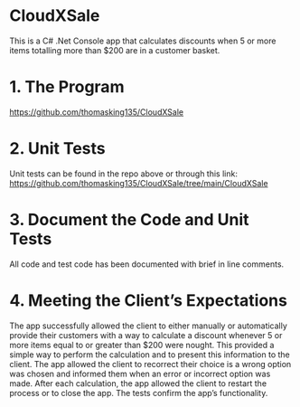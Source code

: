 # CloudXSale
This is a C# .Net Console app that calculates discounts when 5 or more items totalling more than $200 are in a customer basket.

# 1.	The Program
https://github.com/thomasking135/CloudXSale  
# 2.	Unit Tests
Unit tests can be found in the repo above or through this link: https://github.com/thomasking135/CloudXSale/tree/main/CloudXSale 
# 3.	Document the Code and Unit Tests
All code and test code has been documented with brief in line comments.
# 4.	Meeting the Client’s Expectations
The app successfully allowed the client to either manually or automatically provide their customers with a way to calculate a discount whenever 5 or more items equal to or greater than $200 were nought. This provided a simple way to perform the calculation and to present this information to the client. The app allowed the client to recorrect their choice is a wrong option was chosen and informed them when an error or incorrect option was made. After each calculation, the app allowed the client to restart the process or to close the app. The tests confirm the app’s functionality. 

